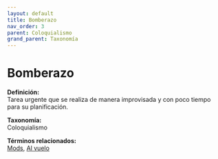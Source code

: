 ```yaml
---
layout: default
title: Bomberazo
nav_order: 3
parent: Coloquialismo
grand_parent: Taxonomía
---
```


# Bomberazo

**Definición:**  
Tarea urgente que se realiza de manera improvisada y con poco tiempo para su planificación.

**Taxonomía:**  
Coloquialismo

**Términos relacionados:**  
[Mods](https://maleniski.github.io/diccionario-angl-tec-mx/docs/taxonomia/mods/mods.html), [Al vuelo](https://maleniski.github.io/diccionario-angl-tec-mx/docs/taxonomia/al-vuelo/al-vuelo.html)
